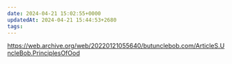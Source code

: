 ```yaml
---
date: 2024-04-21 15:02:55+0000
updatedAt: 2024-04-21 15:44:53+2680
tags: 
---
```

https://web.archive.org/web/20220121055640/butunclebob.com/ArticleS.UncleBob.PrinciplesOfOod